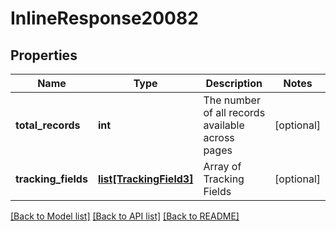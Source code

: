 # InlineResponse20082

## Properties
Name | Type | Description | Notes
------------ | ------------- | ------------- | -------------
**total_records** | **int** | The number of all records available across pages | [optional] 
**tracking_fields** | [**list[TrackingField3]**](TrackingField3.md) | Array of Tracking Fields | [optional] 

[[Back to Model list]](../README.md#documentation-for-models) [[Back to API list]](../README.md#documentation-for-api-endpoints) [[Back to README]](../README.md)

